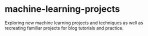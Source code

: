 # machine-learning-projects
Exploring new machine learning projects and techniques as well as recreating familiar projects for blog tutorials and practice.
